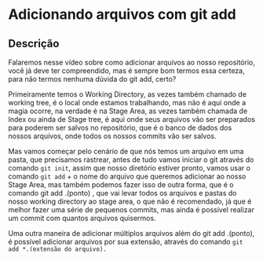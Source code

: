 # Adicionando arquivos com git add

## Descrição

Falaremos nesse vídeo sobre como adicionar arquivos ao nosso repositório, você já deve ter compreendido, mas é sempre bom termos essa certeza, para não termos nenhuma dúvida do git add, certo?

Primeiramente temos o Working Directory, as vezes também chamado de working tree, é o local onde estamos trabalhando, mas não é aqui onde a magia ocorre, na verdade é na Stage Area, as vezes também chamada de Index ou ainda de Stage tree, é aqui onde seus arquivos vão ser preparados para poderem ser salvos no repositório, que é o banco de dados dos nossos arquivos, onde todos os nossos commits vão ser salvos.

Mas vamos começar pelo cenário de que nós temos um arquivo em uma pasta, que precisamos rastrear, antes de tudo vamos iniciar o git através do comando `git init`, assim que nosso diretório estiver pronto, vamos usar o comando `git add` + o nome do arquivo que queremos adicionar ao nosso Stage Area, mas também podemos fazer isso de outra forma, que é o comando git add .(ponto) , que vai levar todos os arquivos e pastas do nosso working directory ao stage area, o que não é recomendado, já que é melhor fazer uma série de pequenos commits, mas ainda é possível realizar um commit com quantos arquivos quisermos.

Uma outra maneira de adicionar múltiplos arquivos além do git add .(ponto), é possível adicionar arquivos por sua extensão, através do comando `git add *.(extensão do arquivo).`
